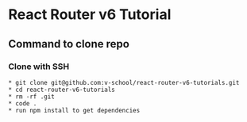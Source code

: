 # React Router v6 Tutorial

## Command to clone repo
  ### Clone with SSH
    * git clone git@github.com:v-school/react-router-v6-tutorials.git
    * cd react-router-v6-tutorials
    * rm -rf .git
    * code .
    * run npm install to get dependencies